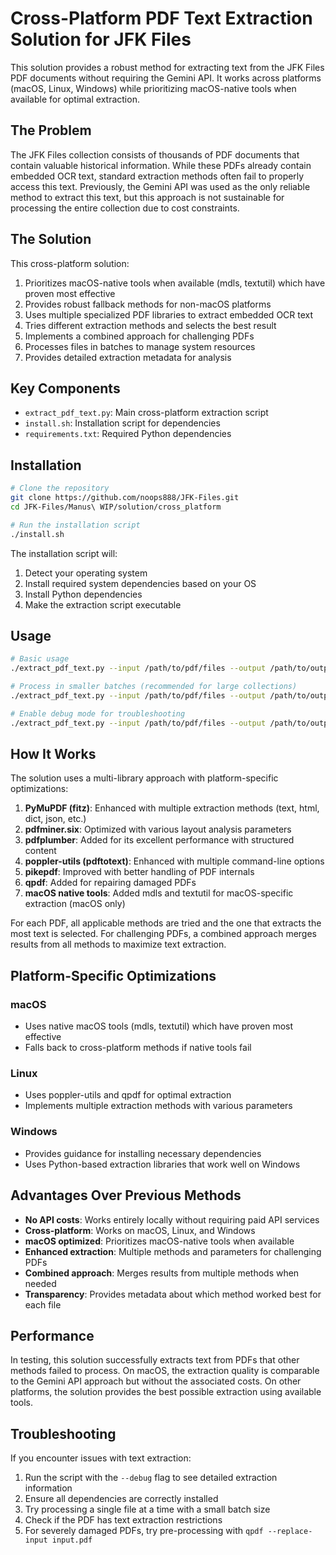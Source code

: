 # Cross-Platform PDF Text Extraction Solution for JFK Files

This solution provides a robust method for extracting text from the JFK Files PDF documents without requiring the Gemini API. It works across platforms (macOS, Linux, Windows) while prioritizing macOS-native tools when available for optimal extraction.

## The Problem

The JFK Files collection consists of thousands of PDF documents that contain valuable historical information. While these PDFs already contain embedded OCR text, standard extraction methods often fail to properly access this text. Previously, the Gemini API was used as the only reliable method to extract this text, but this approach is not sustainable for processing the entire collection due to cost constraints.

## The Solution

This cross-platform solution:

1. Prioritizes macOS-native tools when available (mdls, textutil) which have proven most effective
2. Provides robust fallback methods for non-macOS platforms
3. Uses multiple specialized PDF libraries to extract embedded OCR text
4. Tries different extraction methods and selects the best result
5. Implements a combined approach for challenging PDFs
6. Processes files in batches to manage system resources
7. Provides detailed extraction metadata for analysis

## Key Components

- `extract_pdf_text.py`: Main cross-platform extraction script
- `install.sh`: Installation script for dependencies
- `requirements.txt`: Required Python dependencies

## Installation

```bash
# Clone the repository
git clone https://github.com/noops888/JFK-Files.git
cd JFK-Files/Manus\ WIP/solution/cross_platform

# Run the installation script
./install.sh
```

The installation script will:
1. Detect your operating system
2. Install required system dependencies based on your OS
3. Install Python dependencies
4. Make the extraction script executable

## Usage

```bash
# Basic usage
./extract_pdf_text.py --input /path/to/pdf/files --output /path/to/output/directory

# Process in smaller batches (recommended for large collections)
./extract_pdf_text.py --input /path/to/pdf/files --output /path/to/output/directory --batch 5

# Enable debug mode for troubleshooting
./extract_pdf_text.py --input /path/to/pdf/files --output /path/to/output/directory --debug
```

## How It Works

The solution uses a multi-library approach with platform-specific optimizations:

1. **PyMuPDF (fitz)**: Enhanced with multiple extraction methods (text, html, dict, json, etc.)
2. **pdfminer.six**: Optimized with various layout analysis parameters
3. **pdfplumber**: Added for its excellent performance with structured content
4. **poppler-utils (pdftotext)**: Enhanced with multiple command-line options
5. **pikepdf**: Improved with better handling of PDF internals
6. **qpdf**: Added for repairing damaged PDFs
7. **macOS native tools**: Added mdls and textutil for macOS-specific extraction (macOS only)

For each PDF, all applicable methods are tried and the one that extracts the most text is selected. For challenging PDFs, a combined approach merges results from all methods to maximize text extraction.

## Platform-Specific Optimizations

### macOS
- Uses native macOS tools (mdls, textutil) which have proven most effective
- Falls back to cross-platform methods if native tools fail

### Linux
- Uses poppler-utils and qpdf for optimal extraction
- Implements multiple extraction methods with various parameters

### Windows
- Provides guidance for installing necessary dependencies
- Uses Python-based extraction libraries that work well on Windows

## Advantages Over Previous Methods

- **No API costs**: Works entirely locally without requiring paid API services
- **Cross-platform**: Works on macOS, Linux, and Windows
- **macOS optimized**: Prioritizes macOS-native tools when available
- **Enhanced extraction**: Multiple methods and parameters for challenging PDFs
- **Combined approach**: Merges results from multiple methods when needed
- **Transparency**: Provides metadata about which method worked best for each file

## Performance

In testing, this solution successfully extracts text from PDFs that other methods failed to process. On macOS, the extraction quality is comparable to the Gemini API approach but without the associated costs. On other platforms, the solution provides the best possible extraction using available tools.

## Troubleshooting

If you encounter issues with text extraction:

1. Run the script with the `--debug` flag to see detailed extraction information
2. Ensure all dependencies are correctly installed
3. Try processing a single file at a time with a small batch size
4. Check if the PDF has text extraction restrictions
5. For severely damaged PDFs, try pre-processing with `qpdf --replace-input input.pdf`

